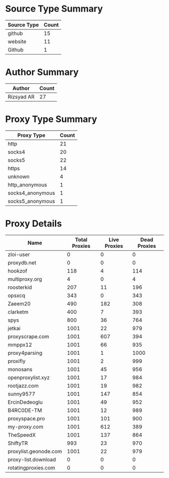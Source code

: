 # Source Type Summary

| Source Type | Count |
|-------------|-------|
| github | 15 |
| website | 11 |
| Github | 1 |


# Author Summary

| Author | Count |
|--------|-------|
| Rizsyad AR | 27 |


# Proxy Type Summary

| Proxy Type | Count |
|------------|-------|
| http | 21 |
| socks4 | 20 |
| socks5 | 22 |
| https | 14 |
| unknown | 4 |
| http_anonymous | 1 |
| socks4_anonymous | 1 |
| socks5_anonymous | 1 |


# Proxy Details

| Name | Total Proxies | Live Proxies | Dead Proxies |
|------|---------------|--------------|---------------|
| zloi-user | 0 | 0 | 0 |
| proxydb.net | 0 | 0 | 0 |
| hookzof | 118 | 4 | 114 |
| multiproxy.org | 4 | 0 | 4 |
| roosterkid | 207 | 11 | 196 |
| opsxcq | 343 | 0 | 343 |
| Zaeem20 | 490 | 182 | 308 |
| clarketm | 400 | 7 | 393 |
| spys | 800 | 36 | 764 |
| jetkai | 1001 | 22 | 979 |
| proxyscrape.com | 1001 | 607 | 394 |
| mmppx12 | 1001 | 66 | 935 |
| proxy4parsing | 1001 | 1 | 1000 |
| proxifly | 1001 | 2 | 999 |
| monosans | 1001 | 45 | 956 |
| openproxylist.xyz | 1001 | 17 | 984 |
| rootjazz.com | 1001 | 19 | 982 |
| sunny9577 | 1001 | 147 | 854 |
| ErcinDedeoglu | 1001 | 49 | 952 |
| B4RC0DE-TM | 1001 | 12 | 989 |
| proxyspace.pro | 1001 | 101 | 900 |
| my-proxy.com | 1001 | 612 | 389 |
| TheSpeedX | 1001 | 137 | 864 |
| ShiftyTR | 993 | 23 | 970 |
| proxylist.geonode.com | 1001 | 22 | 979 |
| proxy-list.download | 0 | 0 | 0 |
| rotatingproxies.com | 0 | 0 | 0 |
